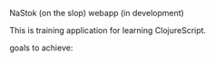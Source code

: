 NaStok (on the slop) webapp (in development)

This is training application for learning ClojureScript.

goals to achieve:
